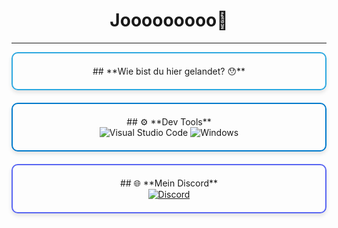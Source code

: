 <div align="center">

# Jooooooooo👋

---

<div style="border: 2px solid #2CA8E0; border-radius: 10px; padding: 20px; box-shadow: 0px 4px 6px rgba(0, 0, 0, 0.1); margin-bottom: 20px;">
    ##  **Wie bist du hier gelandet? 😯**
    <div align="center">
    </div>
</div>

<div style="border: 2px solid #007ACC; border-radius: 10px; padding: 20px; box-shadow: 0px 4px 6px rgba(0, 0, 0, 0.1); margin-bottom: 20px;">
    ## ⚙️ **Dev Tools**
    <div align="center">
        <img src="https://img.shields.io/badge/VS%20Code-007ACC?style=flat-square&logo=visual-studio-code&logoColor=white" alt="Visual Studio Code">
        <img src="https://img.shields.io/badge/Windows-0078D6?style=flat-square&logo=windows&logoColor=white" alt="Windows">
    </div>
</div>

<div style="border: 2px solid #5865F2; border-radius: 10px; padding: 20px; box-shadow: 0px 4px 6px rgba(0, 0, 0, 0.1);">
    ## 🌐 **Mein Discord**
    <div align="center">
        <a href="https://discord.com/users/ateismos" target="_blank">
            <img src="https://img.shields.io/badge/Discord-5865F2?style=flat-square&logo=discord&logoColor=white" alt="Discord">
        </a>
    </div>
</div>

</div>
